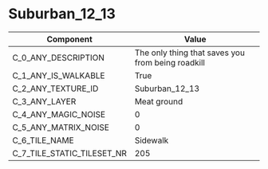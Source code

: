 

# Suburban_12_13



| Component | Value | 
|  --  |  --  | 
| C_0_ANY_DESCRIPTION | The only thing that saves you from being roadkill | 
| C_1_ANY_IS_WALKABLE | True | 
| C_2_ANY_TEXTURE_ID | Suburban_12_13 | 
| C_3_ANY_LAYER | Meat ground | 
| C_4_ANY_MAGIC_NOISE | 0 | 
| C_5_ANY_MATRIX_NOISE | 0 | 
| C_6_TILE_NAME | Sidewalk | 
| C_7_TILE_STATIC_TILESET_NR | 205 | 

